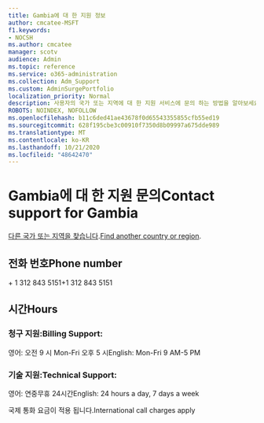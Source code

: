 ```yaml
---
title: Gambia에 대 한 지원 정보
author: cmcatee-MSFT
f1.keywords:
- NOCSH
ms.author: cmcatee
manager: scotv
audience: Admin
ms.topic: reference
ms.service: o365-administration
ms.collection: Adm_Support
ms.custom: AdminSurgePortfolio
localization_priority: Normal
description: 사용자의 국가 또는 지역에 대 한 지원 서비스에 문의 하는 방법을 알아보세요.
ROBOTS: NOINDEX, NOFOLLOW
ms.openlocfilehash: b11c6ded41ae43678f0d65543355855cfb55ed19
ms.sourcegitcommit: 628f195cbe3c00910f7350d8b09997a675dde989
ms.translationtype: MT
ms.contentlocale: ko-KR
ms.lasthandoff: 10/21/2020
ms.locfileid: "48642470"
---
```

# <a name="contact-support-for-gambia"></a><span data-ttu-id="beb4e-103">Gambia에 대 한 지원 문의</span><span class="sxs-lookup"><span data-stu-id="beb4e-103">Contact support for Gambia</span></span>

<span data-ttu-id="beb4e-104">[다른 국가 또는 지역을 찾습니다](../contact-support-for-business-products.md).</span><span class="sxs-lookup"><span data-stu-id="beb4e-104">[Find another country or region](../contact-support-for-business-products.md).</span></span>

## <a name="phone-number"></a><span data-ttu-id="beb4e-105">전화 번호</span><span class="sxs-lookup"><span data-stu-id="beb4e-105">Phone number</span></span>
<span data-ttu-id="beb4e-106">+ 1 312 843 5151</span><span class="sxs-lookup"><span data-stu-id="beb4e-106">+1 312 843 5151</span></span>

## <a name="hours"></a><span data-ttu-id="beb4e-107">시간</span><span class="sxs-lookup"><span data-stu-id="beb4e-107">Hours</span></span>
### <a name="billing-support"></a><span data-ttu-id="beb4e-108">청구 지원:</span><span class="sxs-lookup"><span data-stu-id="beb4e-108">Billing Support:</span></span>

<span data-ttu-id="beb4e-109">영어: 오전 9 시 Mon-Fri 오후 5 시</span><span class="sxs-lookup"><span data-stu-id="beb4e-109">English: Mon-Fri 9 AM-5 PM</span></span>

### <a name="technical-support"></a><span data-ttu-id="beb4e-110">기술 지원:</span><span class="sxs-lookup"><span data-stu-id="beb4e-110">Technical Support:</span></span>

<span data-ttu-id="beb4e-111">영어: 연중무휴 24시간</span><span class="sxs-lookup"><span data-stu-id="beb4e-111">English: 24 hours a day, 7 days a week</span></span>

<span data-ttu-id="beb4e-112">국제 통화 요금이 적용 됩니다.</span><span class="sxs-lookup"><span data-stu-id="beb4e-112">International call charges apply</span></span>
